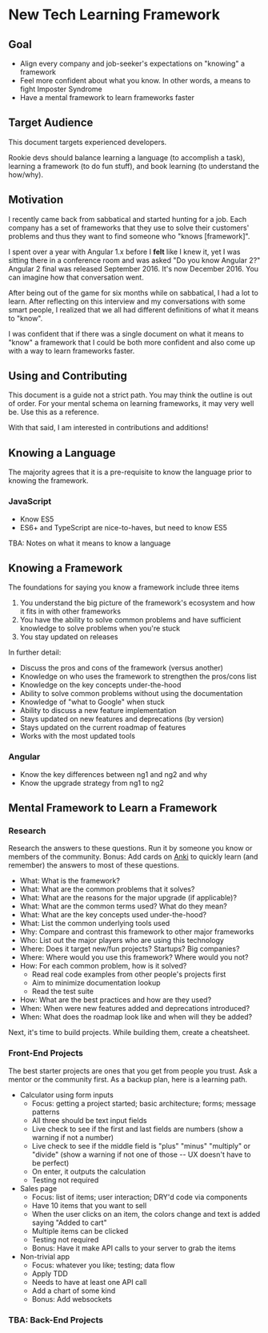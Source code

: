 # New Tech Learning Framework

## Goal

* Align every company and job-seeker's expectations on "knowing" a framework
* Feel more confident about what you know. In other words, a means to fight Imposter Syndrome
* Have a mental framework to learn frameworks faster

## Target Audience

This document targets experienced developers.

Rookie devs should balance learning a language (to accomplish a task), learning a framework (to do fun stuff), and book learning (to understand the how/why).

## Motivation

I recently came back from sabbatical and started hunting for a job. Each company has a set of frameworks that they use to solve their customers' problems and thus they want to find someone who "knows [framework]".

I spent over a year with Angular 1.x before I **felt** like I knew it, yet I was sitting there in a conference room and was asked "Do you know Angular 2?" Angular 2 final was released September 2016. It's now December 2016. You can imagine how that conversation went.

After being out of the game for six months while on sabbatical, I had a lot to learn. After reflecting on this interview and my conversations with some smart people, I realized that we all had different definitions of what it means to "know".

I was confident that if there was a single document on what it means to "know" a framework that I could be both more confident and also come up with a way to learn frameworks faster.

## Using and Contributing

This document is a guide not a strict path. You may think the outline is out of order. For your mental schema on learning frameworks, it may very well be. Use this as a reference.

With that said, I am interested in contributions and additions!

## Knowing a Language

The majority agrees that it is a pre-requisite to know the language prior to knowing the framework.

### JavaScript

* Know ES5
* ES6+ and TypeScript are nice-to-haves, but need to know ES5

TBA: Notes on what it means to know a language

## Knowing a Framework

The foundations for saying you know a framework include three items

1. You understand the big picture of the framework's ecosystem and how it fits in with other frameworks
1. You have the ability to solve common problems and have sufficient knowledge to solve problems when you're stuck
1. You stay updated on releases

In further detail:

* Discuss the pros and cons of the framework (versus another)
* Knowledge on who uses the framework to strengthen the pros/cons list
* Knowledge on the key concepts under-the-hood
* Ability to solve common problems without using the documentation
* Knowledge of "what to Google" when stuck
* Ability to discuss a new feature implementation
* Stays updated on new features and deprecations (by version)
* Stays updated on the current roadmap of features
* Works with the most updated tools

### Angular

* Know the key differences between ng1 and ng2 and why
* Know the upgrade strategy from ng1 to ng2

## Mental Framework to Learn a Framework

### Research

Research the answers to these questions. Run it by someone you know or members of the community. Bonus: Add cards on [Anki](http://ankisrs.net/) to quickly learn (and remember) the answers to most of these questions.

* What: What is the framework?
* What: What are the common problems that it solves?
* What: What are the reasons for the major upgrade (if applicable)?
* What: What are the common terms used? What do they mean?
* What: What are the key concepts used under-the-hood?
* What: List the common underlying tools used
* Why: Compare and contrast this framework to other major frameworks
* Who: List out the major players who are using this technology
* Where: Does it target new/fun projects? Startups? Big companies?
* Where: Where would you use this framework? Where would you not?
* How: For each common problem, how is it solved?
	* Read real code examples from other people's projects first
	* Aim to minimize documentation lookup
	* Read the test suite
* How: What are the best practices and how are they used?
* When: When were new features added and deprecations introduced?
* When: What does the roadmap look like and when will they be added?

Next, it's time to build projects. While building them, create a cheatsheet.

### Front-End Projects

The best starter projects are ones that you get from people you trust. Ask a mentor or the community first. As a backup plan, here is a learning path.

* Calculator using form inputs
	* Focus: getting a project started; basic architecture; forms; message patterns
	* All three should be text input fields
	* Live check to see if the first and last fields are numbers (show a warning if not a number)
	* Live check to see if the middle field is "plus" "minus" "multiply" or "divide" (show a warning if not one of those -- UX doesn't have to be perfect)
	* On enter, it outputs the calculation
	* Testing not required
* Sales page
	* Focus: list of items; user interaction; DRY'd code via components
	* Have 10 items that you want to sell
	* When the user clicks on an item, the colors change and text is added saying "Added to cart"
	* Multiple items can be clicked
	* Testing not required
	* Bonus: Have it make API calls to your server to grab the items
* Non-trivial app
	* Focus: whatever you like; testing; data flow
	* Apply TDD
	* Needs to have at least one API call
	* Add a chart of some kind
	* Bonus: Add websockets

### TBA: Back-End Projects